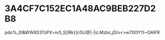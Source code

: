 # 3A4CF7C152EC1A48AC9BEB227D2B8
pdo%_0I&amp;WW8S3?zPX>iv0_S[lRk}]cGU@|-|iz:Mzbc,jD/v&lt;>w70OY?(~OAlFR
